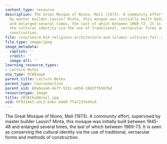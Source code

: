 ```yaml
---
content_type: resource
description: The Great Mosque of Niono, Mali (1973). A community effort, supervised
  by master builder Lassin? Minta, this mosque was initially built between 1945-48
  and enlarged several times, the last of which between 1969-73. It is seen as conserving
  the cultural identity via the use of traditional, vernacular forms and methods of
  construction.
file: /courses/4-614-religious-architecture-and-islamic-cultures-fall-2002/0f9314e5a3c264ec4a60ffa7237ed4c6_2038thumbnail.jpg
file_type: image/jpeg
image_metadata:
  caption: ''
  credit: ''
  image-alt: ''
learning_resource_types:
- Lecture Notes
ocw_type: OCWImage
parent_title: Lecture Notes
parent_type: CourseSection
parent_uid: 68abeaab-4eff-532c-e858-18d3ffb567bd
resourcetype: Image
title: 2038thumbnail.jpg
uid: 0f9314e5-a3c2-64ec-4a60-ffa7237ed4c6
---
```

The Great Mosque of Niono, Mali (1973). A community effort, supervised by master builder Lassin? Minta, this mosque was initially built between 1945-48 and enlarged several times, the last of which between 1969-73. It is seen as conserving the cultural identity via the use of traditional, vernacular forms and methods of construction.

